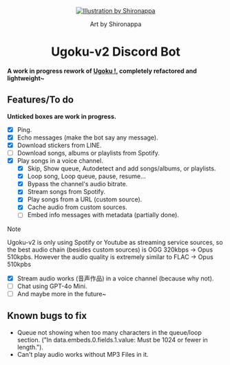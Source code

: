 <div align="center">
  <a href="https://twitter.com/shironappa_">
      <img src="https://cdn.discordapp.com/attachments/1255158843546271866/1277637460620480533/main.png?ex=66cde41b&is=66cc929b&hm=9a91acfc9e3f34f5946d59a4f6fbbed8486c98bf6b92e79635616287827d37ab&" alt="Illustration by Shironappa">
  </a>
  <p>Art by Shironappa</p>
  <h1>Ugoku-v2 Discord Bot</h1>
</div>
<b>A work in progress rework of <a href='https://github.com/Shewiiii/Ugoku-bot'>Ugoku !</a>, completely refactored and lightweight~</b>
<h2>Features/To do</h2>
<b>Unticked boxes are work in progress.</b>

- [X] Ping.
- [X] Echo messages (make the bot say any message).
- [X] Download stickers from LINE.
- [ ] Download songs, albums or playlists from Spotify.
- [X] Play songs in a voice channel.
  - [X] Skip, Show queue, Autodetect and add songs/albums, or playlists.
  - [X] Loop song, Loop queue, pause, resume...
  - [X] Bypass the channel's audio bitrate.
  - [X] Stream songs from Spotify.
  - [X] Play songs from a URL (custom source).
  - [X] Cache audio from custom sources.
  - [ ] Embed info messages with metadata (partially done).

> [!NOTE]
> Ugoku-v2 is only using Spotify or Youtube as streaming service sources, so the best audio chain (besides custom sources) is OGG 320kbps -> Opus 510kpbs. However the audio quality is extremely similar to FLAC -> Opus 510kpbs

- [X] Stream audio works (音声作品) in a voice channel (because why not).
- [ ] Chat using GPT-4o Mini.
- [ ] And maybe more in the future~

<h2>Known bugs to fix</h2>

- Queue not showing when too many characters in the queue/loop section.
  ("In data.embeds.0.fields.1.value: Must be 1024 or fewer in length.").
- Can't play audio works without MP3 Files in it.